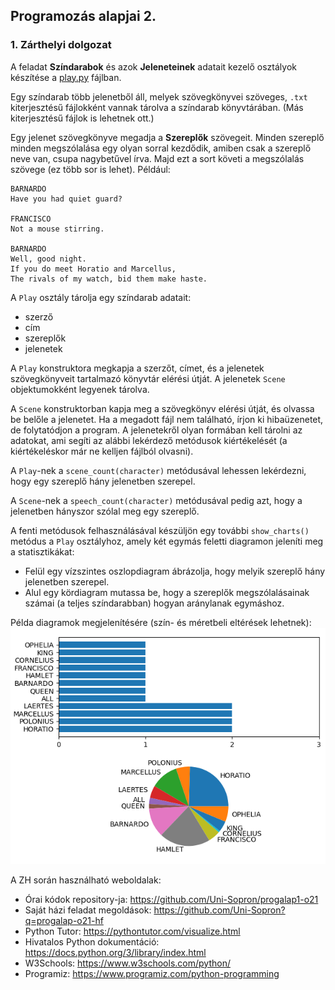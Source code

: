 ## Programozás alapjai 2.

### 1. Zárthelyi dolgozat

A feladat **Színdarabok** és azok **Jeleneteinek** adatait kezelő osztályok készítése a [play.py](play.py) fájlban.

Egy színdarab több jelenetből áll, melyek szövegkönyvei szöveges, `.txt` kiterjesztésű fájlokként vannak tárolva a színdarab könyvtárában. (Más kiterjesztésű fájlok is lehetnek ott.)

Egy jelenet szövegkönyve megadja a **Szereplők** szövegeit.
Minden szereplő minden megszólalása egy olyan sorral kezdődik, amiben csak a szereplő neve van, csupa nagybetűvel írva.
Majd ezt a sort követi a megszólalás szövege (ez több sor is lehet).
Például:
```
BARNARDO
Have you had quiet guard?

FRANCISCO
Not a mouse stirring.

BARNARDO
Well, good night.
If you do meet Horatio and Marcellus,
The rivals of my watch, bid them make haste.
```

A `Play` osztály tárolja egy színdarab adatait:
- szerző
- cím
- szereplők
- jelenetek

A `Play` konstruktora megkapja a szerzőt, címet, és a jelenetek szövegkönyveit tartalmazó könyvtár elérési útját. A jelenetek `Scene` objektumokként legyenek tárolva.

A `Scene` konstruktorban kapja meg a szövegkönyv elérési útját, és olvassa be belőle a jelenetet.
Ha a megadott fájl nem található, írjon ki hibaüzenetet, de folytatódjon a program.
A jelenetekről olyan formában kell tárolni az adatokat, ami segíti az alábbi lekérdező metódusok kiértékelését (a kiértékeléskor már ne kelljen fájlból olvasni).

A `Play`-nek a `scene_count(character)` metódusával lehessen lekérdezni, hogy egy szereplő hány jelenetben szerepel.

A `Scene`-nek a `speech_count(character)` metódusával pedig azt, hogy a jelenetben hányszor szólal meg egy szereplő.

A fenti metódusok felhasználásával készüljön egy további `show_charts()` metódus a `Play` osztályhoz, amely két egymás feletti diagramon jeleníti meg a statisztikákat:
- Felül egy vízszintes oszlopdiagram ábrázolja, hogy melyik szereplő hány jelenetben szerepel.
- Alul egy kördiagram mutassa be, hogy a szereplők megszólalásainak számai (a teljes színdarabban) hogyan aránylanak egymáshoz.

Példa diagramok megjelenítésére (szín- és méretbeli eltérések lehetnek):
![charts.png](hamlet/charts.png)

A ZH során használható weboldalak:
* Órai kódok repository-ja: https://github.com/Uni-Sopron/progalap1-o21
* Saját házi feladat megoldások: https://github.com/Uni-Sopron?q=progalap-o21-hf
* Python Tutor: https://pythontutor.com/visualize.html
* Hivatalos Python dokumentáció: https://docs.python.org/3/library/index.html
* W3Schools: https://www.w3schools.com/python/
* Programiz: https://www.programiz.com/python-programming
